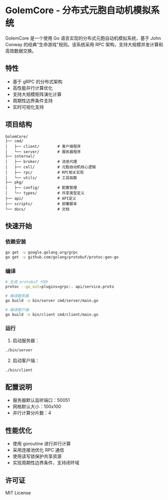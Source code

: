 # GolemCore - 分布式元胞自动机模拟系统

GolemCore 是一个使用 Go 语言实现的分布式元胞自动机模拟系统，基于 John Conway 的经典"生命游戏"规则。该系统采用 RPC 架构，支持大规模并发计算和高效数据交换。

## 特性

- 基于 gRPC 的分布式架构
- 高性能并行计算优化
- 支持大规模矩阵演化计算
- 周期性边界条件支持
- 实时可视化支持

## 项目结构

```
GolemCore/
├── cmd/
│   ├── client/        # 客户端程序
│   └── server/        # 服务器程序
├── internal/
│   ├── broker/        # 消息代理
│   ├── cell/          # 元胞自动机核心逻辑
│   ├── rpc/           # RPC相关实现
│   └── utils/         # 工具函数
├── pkg/
│   ├── config/        # 配置管理
│   └── types/         # 共享类型定义
├── api/               # API定义
├── scripts/           # 部署脚本
└── docs/              # 文档
```

## 快速开始

### 依赖安装

```bash
go get -u google.golang.org/grpc
go get -u github.com/golang/protobuf/protoc-gen-go
```

### 编译

```bash
# 生成 protobuf 代码
protoc --go_out=plugins=grpc:. api/service.proto

# 编译服务器
go build -o bin/server cmd/server/main.go

# 编译客户端
go build -o bin/client cmd/client/main.go
```

### 运行

1. 启动服务器：
```bash
./bin/server
```

2. 启动客户端：
```bash
./bin/client
```

## 配置说明

- 服务器默认监听端口：50051
- 网格默认大小：100x100
- 并行计算分片数：4

## 性能优化

- 使用 goroutine 进行并行计算
- 采用连接池优化 RPC 通信
- 使用读写锁保护共享资源
- 实现周期性边界条件，支持闭环域

## 许可证

MIT License 